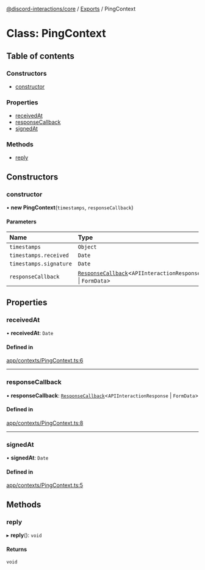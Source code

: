 [@discord-interactions/core](../README.md) / [Exports](../modules.md) / PingContext

# Class: PingContext

## Table of contents

### Constructors

- [constructor](PingContext.md#constructor)

### Properties

- [receivedAt](PingContext.md#receivedat)
- [responseCallback](PingContext.md#responsecallback)
- [signedAt](PingContext.md#signedat)

### Methods

- [reply](PingContext.md#reply)

## Constructors

### constructor

• **new PingContext**(`timestamps`, `responseCallback`)

#### Parameters

| Name | Type |
| :------ | :------ |
| `timestamps` | `Object` |
| `timestamps.received` | `Date` |
| `timestamps.signature` | `Date` |
| `responseCallback` | [`ResponseCallback`](../modules.md#responsecallback)<`APIInteractionResponse` \| `FormData`\> |

## Properties

### receivedAt

• **receivedAt**: `Date`

#### Defined in

[app/contexts/PingContext.ts:6](https://github.com/ssMMiles/discord-interactions/blob/41cab1d/packages/core/src/app/contexts/PingContext.ts#L6)

___

### responseCallback

• **responseCallback**: [`ResponseCallback`](../modules.md#responsecallback)<`APIInteractionResponse` \| `FormData`\>

#### Defined in

[app/contexts/PingContext.ts:8](https://github.com/ssMMiles/discord-interactions/blob/41cab1d/packages/core/src/app/contexts/PingContext.ts#L8)

___

### signedAt

• **signedAt**: `Date`

#### Defined in

[app/contexts/PingContext.ts:5](https://github.com/ssMMiles/discord-interactions/blob/41cab1d/packages/core/src/app/contexts/PingContext.ts#L5)

## Methods

### reply

▸ **reply**(): `void`

#### Returns

`void`
